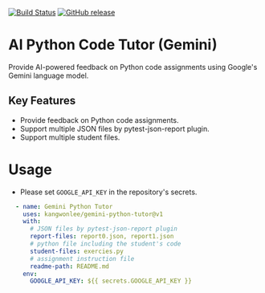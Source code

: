 [![Build Status](https://github.com/kangwonlee/gemini-python-tutor/workflows/build/badge.svg)](https://github.com/kangwonlee/gemini-python-tutor/actions)
[![GitHub release](https://img.shields.io/github/release/kangwonlee/gemini-python-tutor.svg)](https://github.com/kangwonlee/gemini-python-tutor/releases)

# AI Python Code Tutor (Gemini)

Provide AI-powered feedback on Python code assignments using Google's Gemini language model.

## Key Features

* Provide feedback on Python code assignments.
* Support multiple JSON files by pytest-json-report plugin.
* Support multiple student files.

# Usage
* Please set `GOOGLE_API_KEY` in the repository's secrets.
``` yaml
  - name: Gemini Python Tutor
    uses: kangwonlee/gemini-python-tutor@v1
    with:
      # JSON files by pytest-json-report plugin
      report-files: report0.json, report1.json
      # python file including the student's code
      student-files: exercies.py
      # assignment instruction file
      readme-path: README.md
    env:
      GOOGLE_API_KEY: ${{ secrets.GOOGLE_API_KEY }}
```
